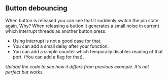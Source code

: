 ## Button debouncing
When button is released you can see that it suddenly switch the pin state again. Why? When releasing a button it generates a small noise in current which interrupt threads as another button press. 

- Using interrupt is not a good case for that.
- You can add a small delay after your function.
- You can add a simple counter which temporaily disables reading of that port. (You can add a flag for that).

*Upload the code to see how it differs from previous example. It's not perfect but works.*